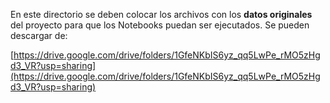 En este directorio se deben colocar los archivos con los **datos originales** del proyecto para que los Notebooks puedan ser ejecutados. Se pueden descargar de:

[https://drive.google.com/drive/folders/1GfeNKbIS6yz_qq5LwPe_rMO5zHgd3_VR?usp=sharing](https://drive.google.com/drive/folders/1GfeNKbIS6yz_qq5LwPe_rMO5zHgd3_VR?usp=sharing)